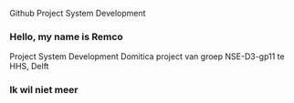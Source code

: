 Github Project System Development
### Hello, my name is Remco ###

Project System Development
	Domitica project van groep NSE-D3-gp11 te HHS, Delft
	
### Ik wil niet meer ###
	
